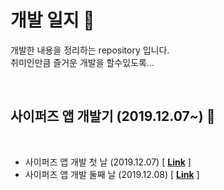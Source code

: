 # 개발 일지 :memo:

개발한 내용을 정리하는 repository 입니다.  
취미인만큼 즐거운 개발을 할수있도록...

&nbsp;

## 사이퍼즈 앱 개발기 (2019.12.07~) :rocket:

&nbsp;

- 사이퍼즈 앱 개발 첫 날 (2019.12.07) [ **[Link](./cypersAppsDaily/start.md)** ]
- 사이퍼즈 앱 개발 둘째 날 (2019.12.08) [ **[Link](./cypersAppsDaily/start2.md)** ]
